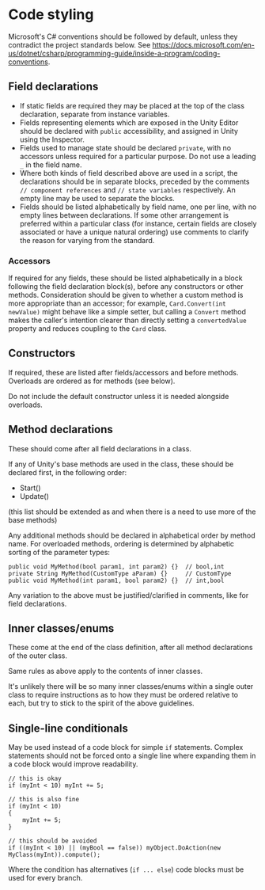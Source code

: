 # Code styling

Microsoft's C# conventions should be followed by default, unless they contradict the project standards below. See https://docs.microsoft.com/en-us/dotnet/csharp/programming-guide/inside-a-program/coding-conventions.

## Field declarations

- If static fields are required they may be placed at the top of the class declaration, separate from instance variables.
- Fields representing elements which are exposed in the Unity Editor should be declared with `public` accessibility, and assigned in Unity using the Inspector.
- Fields used to manage state should be declared `private`, with no accessors unless required for a particular purpose. Do not use a leading `_` in the field name.
- Where both kinds of field described above are used in a script, the declarations should be in separate blocks, preceded by the comments `// component references` and `// state variables` respectively. An empty line may be used to separate the blocks.
- Fields should be listed alphabetically by field name, one per line, with no empty lines between declarations. If some other arrangement is preferred within a particular class (for instance, certain fields are closely associated or have a unique natural ordering) use comments to clarify the reason for varying from the standard.

### Accessors

If required for any fields, these should be listed alphabetically in a block following the field declaration block(s), before any constructors or other methods. Consideration should be given to whether a custom method is more appropriate than an accessor; for example, `Card.Convert(int newValue)` might behave like a simple setter, but calling a `Convert` method makes the caller's intention clearer than directly setting a `convertedValue` property and reduces coupling to the `Card` class.

## Constructors

If required, these are listed after fields/accessors and before methods. Overloads are ordered as for methods (see below).

Do not include the default constructor unless it is needed alongside overloads.

## Method declarations

These should come after all field declarations in a class.

If any of Unity's base methods are used in the class, these should be declared first, in the following order:

- Start()
- Update()

(this list should be extended as and when there is a need to use more of the base methods)

Any additional methods should be declared in alphabetical order by method name. For overloaded methods, ordering is determined by alphabetic sorting of the parameter types:

```
public void MyMethod(bool param1, int param2) {}  // bool,int
private String MyMethod(CustomType aParam) {}     // CustomType
public void MyMethod(int param1, bool param2) {}  // int,bool
```

Any variation to the above must be justified/clarified in comments, like for field declarations.

## Inner classes/enums

These come at the end of the class definition, after all method declarations of the outer class.

Same rules as above apply to the contents of inner classes.

It's unlikely there will be so many inner classes/enums within a single outer class to require instructions as to how they must be ordered relative to each, but try to stick to the spirit of the above guidelines.

## Single-line conditionals

May be used instead of a code block for simple `if` statements. Complex statements should not be forced onto a single line where expanding them in a code block would improve readability.

```
// this is okay
if (myInt < 10) myInt += 5;

// this is also fine
if (myInt < 10)
{
    myInt += 5;
}

// this should be avoided
if ((myInt < 10) || (myBool == false)) myObject.DoAction(new MyClass(myInt)).compute();
```

Where the condition has alternatives (`if ... else`) code blocks must be used for every branch.
